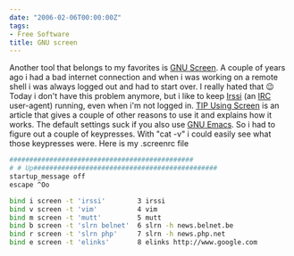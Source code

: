 ```yaml
---
date: "2006-02-06T00:00:00Z"
tags:
- Free Software
title: GNU screen
---
```

Another tool that belongs to my favorites is [GNU Screen](http://www.gnu.org/software/screen/). A couple of years ago i had a bad internet connection and when i was working on a remote shell i was always logged out and had to start over. I really hated that 😉 Today i don't have this problem anymore, but i like to keep [Irssi](http://www.irssi.org) (an [IRC](http://en.wikipedia.org/wiki/IRC) user-agent) running, even when i'm not logged in. [TIP Using Screen](http://gentoo-wiki.com/TIP_Using_screen) is an article that gives a couple of other reasons to use it and explains how it works. The default settings suck if you also use [GNU Emacs](http://www.gnu.org/software/emacs/). So i had to figure out a couple of keypresses. With "cat -v" i could easily see what those keypresses were. Here is my .screenrc file

```bash
##############################################
# # Up##############################################
startup_message off
escape ^Oo

bind i screen -t 'irssi'        3 irssi
bind v screen -t 'vim'          4 vim
bind m screen -t 'mutt'         5 mutt
bind b screen -t 'slrn belnet'  6 slrn -h news.belnet.be
bind r screen -t 'slrn php'     7 slrn -h news.php.net
bind e screen -t 'elinks'       8 elinks http://www.google.com
```
